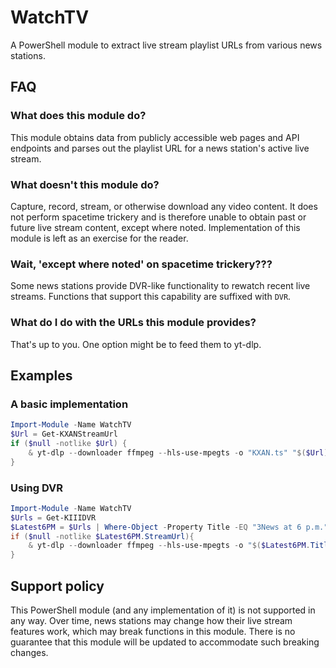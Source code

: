 # WatchTV

A PowerShell module to extract live stream playlist URLs from various news stations.

## FAQ
### What does this module do?

This module obtains data from publicly accessible web pages and API endpoints and parses out the playlist URL for a news station's active live stream.

### What doesn't this module do?

Capture, record, stream, or otherwise download any video content. It does not perform spacetime trickery and is therefore unable to obtain past or future live stream content, except where noted. Implementation of this module is left as an exercise for the reader.

### Wait, 'except where noted' on spacetime trickery???

Some news stations provide DVR-like functionality to rewatch recent live streams. Functions that support this capability are suffixed with `DVR`.

### What do I do with the URLs this module provides?

That's up to you. One option might be to feed them to yt-dlp.

## Examples
### A basic implementation

```powershell
Import-Module -Name WatchTV
$Url = Get-KXANStreamUrl
if ($null -notlike $Url) {
    & yt-dlp --downloader ffmpeg --hls-use-mpegts -o "KXAN.ts" "$($Url)"
}
```

### Using DVR
```powershell
Import-Module -Name WatchTV
$Urls = Get-KIIIDVR
$Latest6PM = $Urls | Where-Object -Property Title -EQ "3News at 6 p.m." | Sort-Object -Property Published -Descending | Select-Object -First 1
if ($null -notlike $Latest6PM.StreamUrl){
    & yt-dlp --downloader ffmpeg --hls-use-mpegts -o "$($Latest6PM.Title) $($Latest6PM.DateString).ts" "$($Latest6PM.StreamUrl)"
}
```

## Support policy

This PowerShell module (and any implementation of it) is not supported in any way. Over time, news stations may change how their live stream features work, which may break functions in this module. There is no guarantee that this module will be updated to accommodate such breaking changes.
